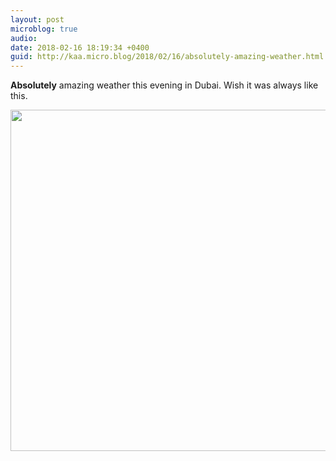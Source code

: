```yaml
---
layout: post
microblog: true
audio: 
date: 2018-02-16 18:19:34 +0400
guid: http://kaa.micro.blog/2018/02/16/absolutely-amazing-weather.html
---
```

**Absolutely** amazing weather this evening in Dubai. Wish it was always like this.

<img src="https://micro.kaa.bz/uploads/2018/cba7176f3d.jpg" width="600" height="546" />
